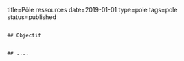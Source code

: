 title=Pôle ressources
date=2019-01-01
type=pole
tags=pole
status=published
~~~~~~

## Objectif


## ....
